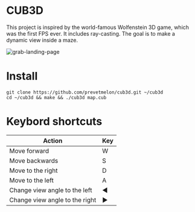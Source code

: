 # CUB3D
This project is inspired by the world-famous Wolfenstein 3D game, which
was the first FPS ever. It includes ray-casting. The goal is to
make a dynamic view inside a maze.

![grab-landing-page](https://github.com/prevetmelon/cub3d/blob/master/IMG_8607.gif)

# Install

```
git clone https://github.com/prevetmelon/cub3d.git ~/cub3d
cd ~/cub3d && make && ./cub3d map.cub
```

# Keybord shortcuts

|       Action                    |      Key      |
| ------------------------------- | ------------- |
| Move forward                    |       W       |
| Move backwards                  |       S       |
| Move to the right               |       D       |
| Move to the left                |       A       |
| Change view angle to the left   |       ◄       |
| Change view angle to the right  |       ►       |

